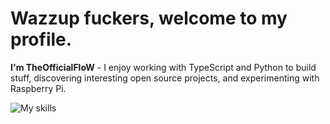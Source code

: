 # Wazzup fuckers, welcome to my profile.

**I'm TheOfficialFloW** - I enjoy working with TypeScript and Python to build stuff, discovering interesting open source projects, and experimenting with Raspberry Pi.

![My skills](https://skillicons.dev/icons?i=svelte,js,html,css,py,raspberrypi,react,tailwind,rust,c,ts,java,go,c,ruby,scss)
